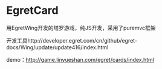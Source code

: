 # EgretCard

用EgretWing开发的塔罗游戏，纯JS开发，采用了puremvc框架

开发工具http://developer.egret.com/cn/github/egret-docs/Wing/update/update416/index.html

demo：http://game.linyueshan.com/egret/cards/index.html

